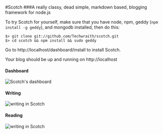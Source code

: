 #Scotch
###A really classy, dead simple, markdown based, blogging framework for node.js

To try Scotch for yourself, make sure that you have node, npm, geddy (`npm install -g geddy`), and mongodb installed, then do this:

    $> git clone git://github.com/Techwraith/scotch.git
    $> cd scotch && npm install && sudo geddy

Go to http://localhost/dashboard/install to install Scotch.

Your blog should be up and running on http://localhost

#### Dashboard

![Scotch's dashboard](https://dl.dropbox.com/u/7982297/scotch_screens/dash.png)


#### Writing

![writing in Scotch](https://dl.dropbox.com/u/7982297/scotch_screens/write2.png)


#### Reading

![writing in Scotch](https://dl.dropbox.com/u/7982297/scotch_screens/read.png)
